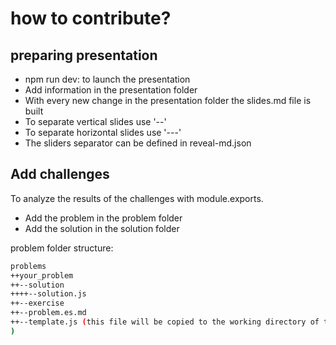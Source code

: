 # how to contribute?

## preparing presentation

* npm run dev: to launch the presentation
* Add information in the presentation folder
* With every new change in the presentation folder the slides.md file is built
* To separate vertical slides use '--'
* To separate horizontal slides use '---'
* The sliders separator can be defined in reveal-md.json

## Add challenges

To analyze the results of the challenges with module.exports.

* Add the problem in the problem folder
* Add the solution in the solution folder

problem folder structure:

```bash
problems
++your_problem
++--solution
++++--solution.js
++--exercise
++--problem.es.md
++--template.js (this file will be copied to the working directory of the user of the cli
)
```
